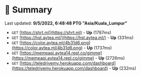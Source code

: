 # 📖 Summary
Last updated: **9/5/2022, 6:48:48 PTG "Asia/Kuala_Lumpur"**

- `GET` [https://shrt.ml](https://shrt.ml) - **Up** (1787ms)
- `GET` [https://hst.aytea.ml/](https://hst.aytea.ml/) - **Up** (331ms)
- `GET` [https://color.aytea.ml/4b31d6.png](https://color.aytea.ml/4b31d6.png) - **Up** (1737ms)
- `GET` [https://memeapi.aytea14.repl.co/gimme](https://memeapi.aytea14.repl.co/gimme) - **Up** (2726ms)
- `GET` [https://teledrivemy.herokuapp.com/dashboard](https://teledrivemy.herokuapp.com/dashboard) - **Up** (232ms)
